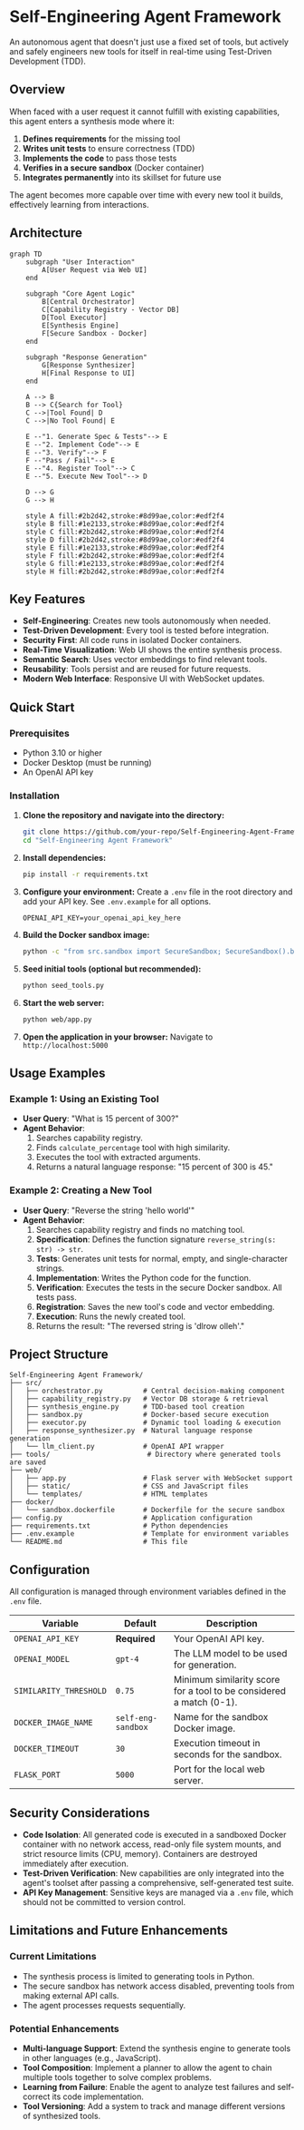 # Self-Engineering Agent Framework

An autonomous agent that doesn't just use a fixed set of tools, but actively and safely engineers new tools for itself in real-time using Test-Driven Development (TDD).

## Overview

When faced with a user request it cannot fulfill with existing capabilities, this agent enters a synthesis mode where it:

1.  **Defines requirements** for the missing tool
2.  **Writes unit tests** to ensure correctness (TDD)
3.  **Implements the code** to pass those tests
4.  **Verifies in a secure sandbox** (Docker container)
5.  **Integrates permanently** into its skillset for future use

The agent becomes more capable over time with every new tool it builds, effectively learning from interactions.

## Architecture

```mermaid
graph TD
    subgraph "User Interaction"
        A[User Request via Web UI]
    end

    subgraph "Core Agent Logic"
        B[Central Orchestrator]
        C[Capability Registry - Vector DB]
        D[Tool Executor]
        E[Synthesis Engine]
        F[Secure Sandbox - Docker]
    end

    subgraph "Response Generation"
        G[Response Synthesizer]
        H[Final Response to UI]
    end

    A --> B
    B --> C{Search for Tool}
    C -->|Tool Found| D
    C -->|No Tool Found| E

    E --"1. Generate Spec & Tests"--> E
    E --"2. Implement Code"--> E
    E --"3. Verify"--> F
    F --"Pass / Fail"--> E
    E --"4. Register Tool"--> C
    E --"5. Execute New Tool"--> D
    
    D --> G
    G --> H

    style A fill:#2b2d42,stroke:#8d99ae,color:#edf2f4
    style B fill:#1e2133,stroke:#8d99ae,color:#edf2f4
    style C fill:#2b2d42,stroke:#8d99ae,color:#edf2f4
    style D fill:#2b2d42,stroke:#8d99ae,color:#edf2f4
    style E fill:#1e2133,stroke:#8d99ae,color:#edf2f4
    style F fill:#2b2d42,stroke:#8d99ae,color:#edf2f4
    style G fill:#1e2133,stroke:#8d99ae,color:#edf2f4
    style H fill:#2b2d42,stroke:#8d99ae,color:#edf2f4
```

## Key Features

- **Self-Engineering**: Creates new tools autonomously when needed.
- **Test-Driven Development**: Every tool is tested before integration.
- **Security First**: All code runs in isolated Docker containers.
- **Real-Time Visualization**: Web UI shows the entire synthesis process.
- **Semantic Search**: Uses vector embeddings to find relevant tools.
- **Reusability**: Tools persist and are reused for future requests.
- **Modern Web Interface**: Responsive UI with WebSocket updates.

## Quick Start

### Prerequisites

- Python 3.10 or higher
- Docker Desktop (must be running)
- An OpenAI API key

### Installation

1.  **Clone the repository and navigate into the directory:**
    ```bash
    git clone https://github.com/your-repo/Self-Engineering-Agent-Framework.git
    cd "Self-Engineering Agent Framework"
    ```

2.  **Install dependencies:**
    ```bash
    pip install -r requirements.txt
    ```

3.  **Configure your environment:**
    Create a `.env` file in the root directory and add your API key. See `.env.example` for all options.
    ```env
    OPENAI_API_KEY=your_openai_api_key_here
    ```

4.  **Build the Docker sandbox image:**
    ```bash
    python -c "from src.sandbox import SecureSandbox; SecureSandbox().build_image()"
    ```

5.  **Seed initial tools (optional but recommended):**
    ```bash
    python seed_tools.py
    ```

6.  **Start the web server:**
    ```bash
    python web/app.py
    ```

7.  **Open the application in your browser:**
    Navigate to `http://localhost:5000`

## Usage Examples

### Example 1: Using an Existing Tool

-   **User Query**: "What is 15 percent of 300?"
-   **Agent Behavior**:
    1.  Searches capability registry.
    2.  Finds `calculate_percentage` tool with high similarity.
    3.  Executes the tool with extracted arguments.
    4.  Returns a natural language response: "15 percent of 300 is 45."

### Example 2: Creating a New Tool

-   **User Query**: "Reverse the string 'hello world'"
-   **Agent Behavior**:
    1.  Searches capability registry and finds no matching tool.
    2.  **Specification**: Defines the function signature `reverse_string(s: str) -> str`.
    3.  **Tests**: Generates unit tests for normal, empty, and single-character strings.
    4.  **Implementation**: Writes the Python code for the function.
    5.  **Verification**: Executes the tests in the secure Docker sandbox. All tests pass.
    6.  **Registration**: Saves the new tool's code and vector embedding.
    7.  **Execution**: Runs the newly created tool.
    8.  Returns the result: "The reversed string is 'dlrow olleh'."

## Project Structure

```
Self-Engineering Agent Framework/
├── src/
│   ├── orchestrator.py          # Central decision-making component
│   ├── capability_registry.py   # Vector DB storage & retrieval
│   ├── synthesis_engine.py      # TDD-based tool creation
│   ├── sandbox.py               # Docker-based secure execution
│   ├── executor.py              # Dynamic tool loading & execution
│   ├── response_synthesizer.py  # Natural language response generation
│   └── llm_client.py            # OpenAI API wrapper
├── tools/                        # Directory where generated tools are saved
├── web/
│   ├── app.py                   # Flask server with WebSocket support
│   ├── static/                  # CSS and JavaScript files
│   └── templates/               # HTML templates
├── docker/
│   └── sandbox.dockerfile       # Dockerfile for the secure sandbox
├── config.py                    # Application configuration
├── requirements.txt             # Python dependencies
├── .env.example                 # Template for environment variables
└── README.md                    # This file
```

## Configuration

All configuration is managed through environment variables defined in the `.env` file.

| Variable | Default | Description |
|---|---|---|
| `OPENAI_API_KEY` | **Required** | Your OpenAI API key. |
| `OPENAI_MODEL` | `gpt-4` | The LLM model to be used for generation. |
| `SIMILARITY_THRESHOLD`| `0.75` | Minimum similarity score for a tool to be considered a match (0-1). |
| `DOCKER_IMAGE_NAME` | `self-eng-sandbox` | Name for the sandbox Docker image. |
| `DOCKER_TIMEOUT` | `30` | Execution timeout in seconds for the sandbox. |
| `FLASK_PORT` | `5000` | Port for the local web server. |

## Security Considerations

-   **Code Isolation**: All generated code is executed in a sandboxed Docker container with no network access, read-only file system mounts, and strict resource limits (CPU, memory). Containers are destroyed immediately after execution.
-   **Test-Driven Verification**: New capabilities are only integrated into the agent's toolset after passing a comprehensive, self-generated test suite.
-   **API Key Management**: Sensitive keys are managed via a `.env` file, which should not be committed to version control.

## Limitations and Future Enhancements

### Current Limitations
-   The synthesis process is limited to generating tools in Python.
-   The secure sandbox has network access disabled, preventing tools from making external API calls.
-   The agent processes requests sequentially.

### Potential Enhancements
-   **Multi-language Support**: Extend the synthesis engine to generate tools in other languages (e.g., JavaScript).
-   **Tool Composition**: Implement a planner to allow the agent to chain multiple tools together to solve complex problems.
-   **Learning from Failure**: Enable the agent to analyze test failures and self-correct its code implementation.
-   **Tool Versioning**: Add a system to track and manage different versions of synthesized tools.
